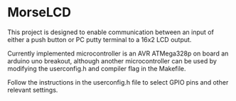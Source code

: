 # MorseLCD
This project is designed to enable communication between an input of either a push button or PC putty terminal to a 16x2 LCD output.

Currently implemented microcontroller is an AVR ATMega328p on board an arduino uno breakout, although another microcontroller can be used by modifying the userconfig.h and compiler flag in the Makefile.

Follow the instructions in the userconfig.h file to select GPIO pins and other relevant settings.

